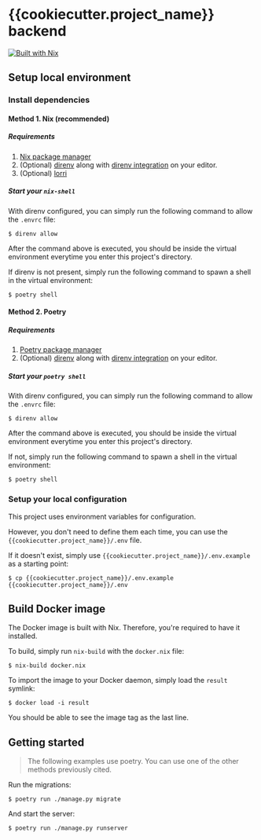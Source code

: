 # {{cookiecutter.project_name}} backend

[![Built with Nix](https://builtwithnix.org/badge.svg)](https://builtwithnix.org)

## Setup local environment

### Install dependencies

#### Method 1. Nix (recommended)

##### Requirements

1. [Nix package manager][nix install]
2. (Optional) [direnv][direnv install] along with [direnv integration]
   on your editor.
3. (Optional) [lorri][lorri install]

[nix install]: https://nixos.org/download.html#nix-quick-install
[lorri install]: https://github.com/nix-community/lorri#setup-on-nixos-or-with-home-manager-on-linux

##### Start your `nix-shell`

With direnv configured, you can simply run the following command to
allow the `.envrc` file:

```console
$ direnv allow
```

After the command above is executed, you should be inside the virtual
environment everytime you enter this project's directory.

If direnv is not present, simply run the following command to spawn a
shell in the virtual environment:

```console
$ poetry shell
```

#### Method 2. Poetry

##### Requirements

1. [Poetry package manager][poetry install]
2. (Optional) [direnv][direnv install] along with [direnv integration]
   on your editor.

[poetry install]: https://python-poetry.org/docs/#installation

##### Start your `poetry shell`

With direnv configured, you can simply run the following command to
allow the `.envrc` file:

```console
$ direnv allow
```

After the command above is executed, you should be inside the virtual
environment everytime you enter this project's directory.

If not, simply run the following command to spawn a shell in the
virtual environment:

```console
$ poetry shell
```

### Setup your local configuration

This project uses environment variables for configuration.

However, you don't need to define them each time, you can use the
`{{cookiecutter.project_name}}/.env` file.

If it doesn't exist, simply use
`{{cookiecutter.project_name}}/.env.example` as
a starting point:

```console
$ cp {{cookiecutter.project_name}}/.env.example {{cookiecutter.project_name}}/.env
```

[direnv install]: https://direnv.net/docs/installation.html
[direnv integration]: https://github.com/direnv/direnv/wiki#editor-integration

## Build Docker image

The Docker image is built with Nix. Therefore, you're required to have
it installed.

To build, simply run `nix-build` with the `docker.nix` file:

```console
$ nix-build docker.nix
```

To import the image to your Docker daemon, simply load the `result`
symlink:

```console
$ docker load -i result
```

You should be able to see the image tag as the last line.

## Getting started

> The following examples use poetry.
> You can use one of the other methods previously cited.

Run the migrations:

`$ poetry run ./manage.py migrate`

And start the server:

`$ poetry run ./manage.py runserver`
